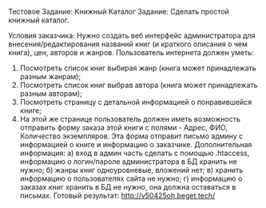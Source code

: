 Тестовое Задание: Книжный Каталог 
Задание:
Сделать простой книжный каталог.
 
Условия заказчика:
Нужно создать веб интерфейс администратора для внесения/редактирования названий книг (и краткого описания о чем книга), цен, авторов и жанров.
Пользователь интернета должен уметь:
1. Посмотреть список книг выбирая жанр (книга может принадлежать разным жанрам);
2. Посмотреть список книг выбрав автора (книга может принадлежать разным авторам);
3. Посмотреть страницу с детальной информацией о понравившейся книге;
4. На этой же странице пользователь должен иметь возможность отправить форму заказа этой книги с полями - Адрес, ФИО, Количество экземпляров. Эта форма отправит письмо админу с информацией о книге и информацию о заказчике. 
Дополнительная информация:
а) вход в админ часть сделать с помощью .htaccess, информацию о логин/пароле администратора в БД хранить не нужно;
б) жанры книг одноуровневые, вложений нет;
в) хранить информацию о пользователях сайта не нужно;
г) информацию о заказах книг хранить в БД не нужно, она должна оставаться в письмах.
Готовый результат: http://v50425oh.beget.tech/

